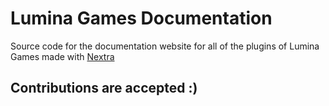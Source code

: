 # Lumina Games Documentation

Source code for the documentation website for all of the plugins of Lumina Games made with [Nextra](https://github.com/shuding/nextra)

## Contributions are accepted :)

